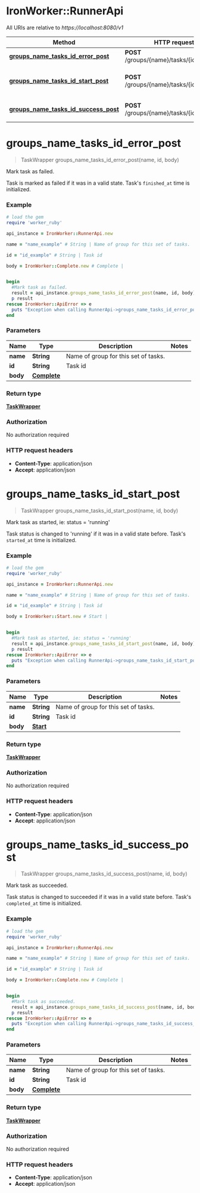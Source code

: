 # IronWorker::RunnerApi

All URIs are relative to *https://localhost:8080/v1*

Method | HTTP request | Description
------------- | ------------- | -------------
[**groups_name_tasks_id_error_post**](RunnerApi.md#groups_name_tasks_id_error_post) | **POST** /groups/{name}/tasks/{id}/error | Mark task as failed.
[**groups_name_tasks_id_start_post**](RunnerApi.md#groups_name_tasks_id_start_post) | **POST** /groups/{name}/tasks/{id}/start | Mark task as started, ie: status &#x3D; &#39;running&#39;
[**groups_name_tasks_id_success_post**](RunnerApi.md#groups_name_tasks_id_success_post) | **POST** /groups/{name}/tasks/{id}/success | Mark task as succeeded.


# **groups_name_tasks_id_error_post**
> TaskWrapper groups_name_tasks_id_error_post(name, id, body)

Mark task as failed.

Task is marked as failed if it was in a valid state. Task's `finished_at` time is initialized.

### Example
```ruby
# load the gem
require 'worker_ruby'

api_instance = IronWorker::RunnerApi.new

name = "name_example" # String | Name of group for this set of tasks.

id = "id_example" # String | Task id

body = IronWorker::Complete.new # Complete | 


begin
  #Mark task as failed.
  result = api_instance.groups_name_tasks_id_error_post(name, id, body)
  p result
rescue IronWorker::ApiError => e
  puts "Exception when calling RunnerApi->groups_name_tasks_id_error_post: #{e}"
end
```

### Parameters

Name | Type | Description  | Notes
------------- | ------------- | ------------- | -------------
 **name** | **String**| Name of group for this set of tasks. | 
 **id** | **String**| Task id | 
 **body** | [**Complete**](Complete.md)|  | 

### Return type

[**TaskWrapper**](TaskWrapper.md)

### Authorization

No authorization required

### HTTP request headers

 - **Content-Type**: application/json
 - **Accept**: application/json



# **groups_name_tasks_id_start_post**
> TaskWrapper groups_name_tasks_id_start_post(name, id, body)

Mark task as started, ie: status = 'running'

Task status is changed to 'running' if it was in a valid state before. Task's `started_at` time is initialized.

### Example
```ruby
# load the gem
require 'worker_ruby'

api_instance = IronWorker::RunnerApi.new

name = "name_example" # String | Name of group for this set of tasks.

id = "id_example" # String | Task id

body = IronWorker::Start.new # Start | 


begin
  #Mark task as started, ie: status = 'running'
  result = api_instance.groups_name_tasks_id_start_post(name, id, body)
  p result
rescue IronWorker::ApiError => e
  puts "Exception when calling RunnerApi->groups_name_tasks_id_start_post: #{e}"
end
```

### Parameters

Name | Type | Description  | Notes
------------- | ------------- | ------------- | -------------
 **name** | **String**| Name of group for this set of tasks. | 
 **id** | **String**| Task id | 
 **body** | [**Start**](Start.md)|  | 

### Return type

[**TaskWrapper**](TaskWrapper.md)

### Authorization

No authorization required

### HTTP request headers

 - **Content-Type**: application/json
 - **Accept**: application/json



# **groups_name_tasks_id_success_post**
> TaskWrapper groups_name_tasks_id_success_post(name, id, body)

Mark task as succeeded.

Task status is changed to succeeded if it was in a valid state before. Task's `completed_at` time is initialized.

### Example
```ruby
# load the gem
require 'worker_ruby'

api_instance = IronWorker::RunnerApi.new

name = "name_example" # String | Name of group for this set of tasks.

id = "id_example" # String | Task id

body = IronWorker::Complete.new # Complete | 


begin
  #Mark task as succeeded.
  result = api_instance.groups_name_tasks_id_success_post(name, id, body)
  p result
rescue IronWorker::ApiError => e
  puts "Exception when calling RunnerApi->groups_name_tasks_id_success_post: #{e}"
end
```

### Parameters

Name | Type | Description  | Notes
------------- | ------------- | ------------- | -------------
 **name** | **String**| Name of group for this set of tasks. | 
 **id** | **String**| Task id | 
 **body** | [**Complete**](Complete.md)|  | 

### Return type

[**TaskWrapper**](TaskWrapper.md)

### Authorization

No authorization required

### HTTP request headers

 - **Content-Type**: application/json
 - **Accept**: application/json



